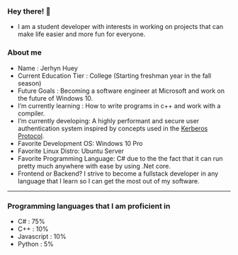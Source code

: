 ### Hey there! 👋

- I am a student developer with interests in working on projects that can make life easier and more fun for everyone.


### About me

- Name : Jerhyn Huey 
- Current Education Tier : College (Starting freshman year in the fall season)
- Future Goals : Becoming a software engineer at Microsoft and work on the future of Windows 10.
- I’m currently learning : How to write programs in c++ and work with a compiler.
- I’m currently developing: A highly performant and secure user authentication system inspired by concepts used in the [Kerberos Protocol](https://www.youtube.com/watch?v=qW361k3-BtU "More Info").
- Favorite Development OS: Windows 10 Pro
- Favorite Linux Distro: Ubuntu Server
- Favorite Programming Language: C# due to the the fact that it can run pretty much anywhere with ease by using .Net core. 
- Frontend or Backend? I strive to become a fullstack developer in any language that I learn so I can get the most out of my software.

- - - -

### Programming languages that I am proficient in

- C# : 75%
- C++ : 10%
- Javascript : 10%
- Python : 5%
